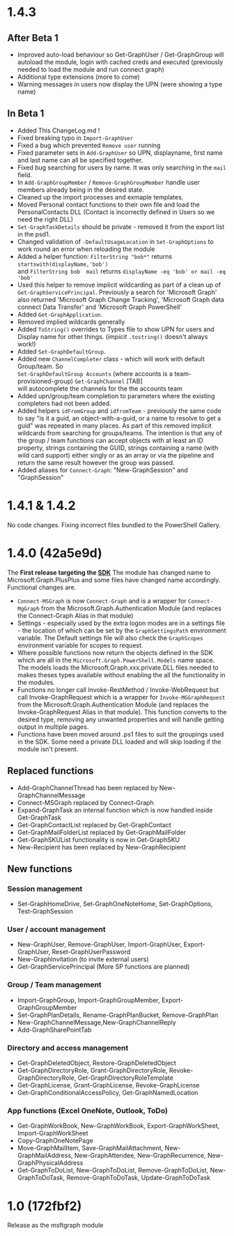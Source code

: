 # 1.4.3
## After Beta 1
* Improved auto-load behaviour so Get-GraphUser / Get-GraphGroup will autoload the module, login with cached creds and executed (previously needed to load the module and run connect graph)
* Additional type extensions (more to come)
* Warning messages in users now display the UPN (were showing a type name)
## In Beta 1
* Added This ChangeLog.md !
* Fixed breaking typo in `Import-GraphUser`
* Fixed a bug which prevented `Remove user` running
* Fixed parameter sets in `Add-GraphUser` so UPN, displayname, first name and last name can all be specified together. 
* Fixed bug searching for users by name. It was only searching in the `mail` field. 
* In `Add-GraphGroupMember` / `Remove-GraphGroupMember` handle user members already being in the desired state.
* Cleaned up the import processes and exmaple templates.
* Moved Personal contact functions to their own file and load the PersonalContacts DLL (Contact is incorrectly defined in Users so we need the right DLL)
* `Set-GraphTaskDetails` should be private - removed it from the export list in the psd1.
* Changed validation of `-DefaultUsageLocation` in `Set-GraphOptions` to work round an error when reloading the module
* Added a helper function:  `FilterString "bob*"` returns `startswith(displayName,'bob')`  
     and `FilterString bob  mail` returns  `displayName -eq 'bob' or mail -eq 'bob' `
* Used this helper to remove implicit wildcarding as part of a clean up of `Get-GraphServicePrincipal`. Previously a search for 'Microsoft Graph' also returned 
'Microsoft Graph Change Tracking', 'Microsoft Graph data connect Data Transfer' and 'Microsoft Graph PowerShell'
* Added `Get-GraphApplication`.
* Removed implied wildcards generally
* Added `ToString()` overrides to Types file to show UPN for users and Display name for other things. (_impicit_ `.tostring()` doesn't always work!) 
* Added `Set-GraphDefaultGroup`.
* Added new `ChannelCompleter` class - which will work with default Group/team. So    
    `Set-GraphDefaultGroup Accounts`   (where accounts is a team-provisioned-group)
    `Get-GraphChannel`  \[TAB\]   
    will autocomplete the channels for the the accounts team 
* Added upn/group/team completion to parameters where the existing completers had not been added.  
* Added helpers `idFromGroup` and `idfromTeam` - previously the same code to say "is it a guid, an object-with-a-guid, or a name to resolve to get a guid" was repeated in many places. As part of this removed implicit wildcards from searching for groups/teams. The intention is that any of the group / team functions can accept objects with at least an ID property, strings containing the GUID, strings containing a name (with wild card support) either singly or as an array or via the pipeline and return the same result however the group was passed.
* Added aliases for `Connect-Graph`: "New-GraphSession" and "GraphSession"

# 1.4.1 & 1.4.2
No code changes. Fixing incorrect files bundled to the PowerShell Gallery. 

# 1.4.0  (42a5e9d)

The **First release targeting the [SDK](https://github.com/microsoftgraph/msgraph-sdk-powershell)**
The module has changed name to Microsoft.Graph.PlusPlus and some files have changed name accordingly. Functional changes are. 
* `Connect-MSGraph` is now `Connect-Graph` and is a wrapper for `Connect-MgGraph` from the Microsoft.Graph.Authentication Module (and replaces the Connect-Graph Alias in that module)
* Settings - especially used by the extra logon modes are in a settings file - the location of which can be set by the `GraphSettingsPath` environment variable. The Default settings file will also check the `GraphScopes` environment variable for scopes to request. 
* Where possible functions now return the objects defined in the SDK which are all in the `Microsoft.Graph.PowerShell.Models` name space. The models loads the Microsoft.Graph.xxx.private.DLL files needed to makes theses types available without enabling the all the functionality in the modules.  
* Functions no longer call Invoke-RestMethod / Invoke-WebRequest but call Invoke-GraphRequest which is a wrapper for `Invoke-MGGraphRequest` from the Microsoft.Graph.Authentication Module (and replaces the Invoke-GraphRequest Alias in that module). This function converts to the desired type, removing any unwanted properties and will handle getting output in multiple pages. 
* Functions have been moved around .ps1 files to suit the groupings used in the SDK. Some need a private DLL loaded and will skip loading if the module isn't present.  

## Replaced functions
* Add-GraphChannelThread has been replaced by New-GraphChannelMessage
* Connect-MSGraph  replaced by Connect-Graph
* Expand-GraphTask an internal function which is now handled inside Get-GraphTask
* Get-GraphContactList replaced by Get-GraphContact
* Get-GraphMailFolderList replaced by Get-GraphMailFolder
* Get-GraphSKUList functionality is now in Get-GraphSKU
* New-Recipient    has been replaced by New-GraphRecipient

## New functions 
### Session management
* Set-GraphHomeDrive, Set-GraphOneNoteHome, Set-GraphOptions, Test-GraphSession

### User / account management
* New-GraphUser, Remove-GraphUser, Import-GraphUser,  Export-GraphUser, Reset-GraphUserPassword
* New-GraphInvitation (to invite external users)
* Get-GraphServicePrincipal (More SP functions are planned)

### Group / Team management
* Import-GraphGroup, Import-GraphGroupMember,  Export-GraphGroupMember 
* Set-GraphPlanDetails, Rename-GraphPlanBucket, Remove-GraphPlan
* New-GraphChannelMessage,New-GraphChannelReply
* Add-GraphSharePointTab

### Directory and access management
* Get-GraphDeletedObject, Restore-GraphDeletedObject
* Get-GraphDirectoryRole, Grant-GraphDirectoryRole, Revoke-GraphDirectoryRole, Get-GraphDirectoryRoleTemplate
* Get-GraphLicense, Grant-GraphLicense, Revoke-GraphLicense
* Get-GraphConditionalAccessPolicy, Get-GraphNamedLocation

### App functions (Excel OneNote, Outlook, ToDo)
* Get-GraphWorkBook, New-GraphWorkBook, Export-GraphWorkSheet, Import-GraphWorkSheet 
* Copy-GraphOneNotePage
* Move-GraphMailItem, Save-GraphMailAttachment, New-GraphMailAddress, New-GraphAttendee, New-GraphRecurrence, New-GraphPhysicalAddress
* Get-GraphToDoList, New-GraphToDoList, Remove-GraphToDoList, New-GraphToDoTask, Remove-GraphToDoTask, Update-GraphToDoTask

# 1.0 (172fbf2) 
Release as the msftgraph module
